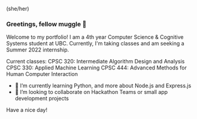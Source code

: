 (she/her)

### Greetings, fellow muggle 👋

Welcome to my portfolio! I am a 4th year Computer Science & Cognitive Systems student at UBC. Currently, I'm taking classes and am seeking a Summer 2022 internship. 

Current classes:
CPSC 320: Intermediate Algorithm Design and Analysis
CPSC 330: Applied Machine Learning
CPSC 444: Advanced Methods for Human Computer Interaction

- 🌱 I’m currently learning Python, and more about Node.js and Express.js
- 👯 I’m looking to collaborate on Hackathon Teams or small app development projects

Have a nice day! 

<!--
**imogenem/imogenem** is a ✨ _special_ ✨ repository because its `README.md` (this file) appears on your GitHub profile.

Here are some ideas to get you started:

- 🔭 I’m currently working on ...
- 🌱 I’m currently learning ...
- 👯 I’m looking to collaborate on ...
- 🤔 I’m looking for help with ...
- 💬 Ask me about ...
- 📫 How to reach me: ... 
- 😄 Pronouns: ...
- ⚡ Fun fact: ...
-->




